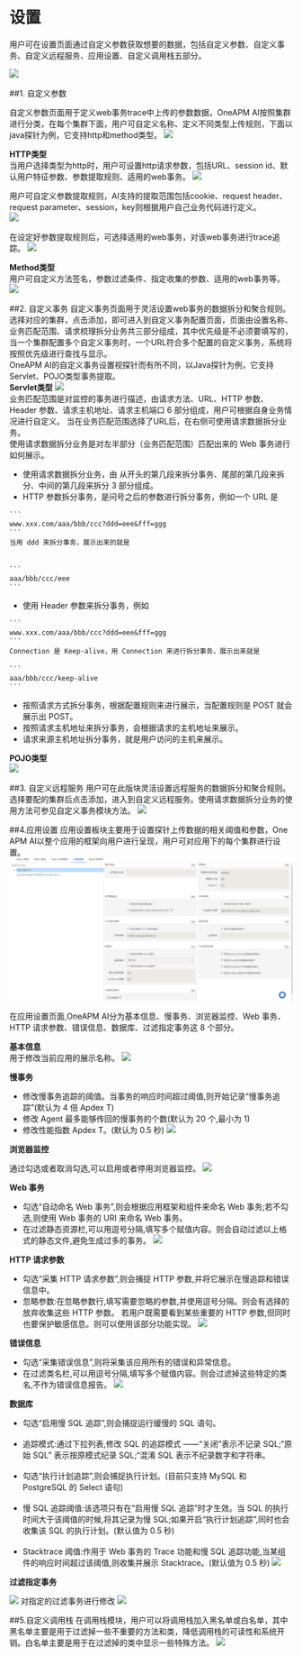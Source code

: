 # 设置
用户可在设置页面通过自定义参数获取想要的数据，包括自定义参数、自定义事务、自定义远程服务、应用设置、自定义调用栈五部分。

![](/images/set_10.png)

##1. 自定义参数

自定义参数页面用于定义web事务trace中上传的参数数据，OneAPM AI按照集群进行分类，在每个集群下面，用户可自定义名称、定义不同类型上传规则，下面以java探针为例，它支持http和method类型。 
![](/images/set_11.png)  

**HTTP类型**  
当用户选择类型为http时，用户可设置http请求参数，包括URL、session id、默认用户特征参数、参数提取规则、适用的web事务。
![](/images/set_12.png)    

用户可自定义参数提取规则，AI支持的提取范围包括cookie、request header、request parameter、session，key则根据用户自己业务代码进行定义。  
![](/images/set_13.png)   

在设定好参数提取规则后，可选择适用的web事务，对该web事务进行trace追踪。
![](/images/set_14.png)   

**Method类型**  
用户可自定义方法签名，参数过滤条件、指定收集的参数、适用的web事务等。
![](/images/set_15.png)   

##2. 自定义事务
自定义事务页面用于灵活设置web事务的数据拆分和聚合规则。选择对应的集群，点击添加，即可进入到自定义事务配置页面，页面由设置名称、业务匹配范围、请求梳理拆分业务共三部分组成，其中优先级是不必须要填写的，当一个集群配置多个自定义事务时，一个URL符合多个配置的自定义事务，系统将按照优先级进行查找与显示。  
OneAPM AI的自定义事务设置视探针而有所不同，以Java探针为例，它支持Servlet、POJO类型事务提取。  
**Servlet类型**
![](/images/set_0301.png)  
业务匹配范围是对监控的事务进行描述，由请求方法、URL、HTTP 参数、Header 参数、请求主机地址、请求主机端口 6 部分组成，用户可根据自身业务情况进行自定义。
当在业务匹配范围选择了URL后，在右侧可使用请求数据拆分业务。  
使用请求数据拆分业务是对左半部分（业务匹配范围）匹配出来的 Web 事务进行如何展示。
   * 使用请求数据拆分业务，由 从开头的第几段来拆分事务、尾部的第几段来拆分、中间的第几段来拆分 3 部分组成。
   * HTTP 参数拆分事务，是问号之后的参数进行拆分事务，例如一个 URL 是

    ``` 
    www.xxx.com/aaa/bbb/ccc?ddd=eee&fff=ggg
    ```
    当用 ddd 来拆分事务，展示出来的就是


    ``` 
    aaa/bbb/ccc/eee
    ```
   * 使用 Header 参数来拆分事务，例如

    ``` 
    www.xxx.com/aaa/bbb/ccc?ddd=eee&fff=ggg
    ```
    Connection 是 Keep-alive，用 Connection 来进行拆分事务，展示出来就是

    ``` 
    aaa/bbb/ccc/keep-alive
    ```
   * 按照请求方式拆分事务，根据配置规则来进行展示，当配置规则是 POST 就会展示出 POST。
   * 按照请求主机地址来拆分事务，会根据请求的主机地址来展示。
   * 请求来源主机地址拆分事务，就是用户访问的主机来展示。


**POJO类型**  
![](/images/set_21.png) 

##3. 自定义远程服务
用户可在此版块灵活设置远程服务的数据拆分和聚合规则。 选择要配的集群后点击添加，进入到自定义远程服务。使用请求数据拆分业务的使用方法可参见自定义事务模块方法。
![](/images/set_0401.png)

##4.应用设置
应用设置板块主要用于设置探针上传数据的相关阈值和参数，One APM AI以整个应用的框架向用户进行呈现，用户可对应用下的每个集群进行设置。
![](/images/set_05.png)

在应用设置页面,OneAPM AI分为基本信息、慢事务、浏览器监控、Web 事务、HTTP 请求参数、错误信息、数据库、过滤指定事务这 8 个部分。

**基本信息**   
用于修改当前应用的展示名称。
![](/images/set_051.png)

**慢事务**

* 修改慢事务追踪的阈值。当事务的响应时间超过阈值,则开始记录“慢事务追踪”(默认为 4 倍 Apdex T)
* 修改 Agent 最多能够传回的慢事务的个数(默认为 20 个,最小为 1)
* 修改性能指数 Apdex T。(默认为 0.5 秒)
![](/images/set_052.png)

**浏览器监控**

通过勾选或者取消勾选,可以启用或者停用浏览器监控。
![](/images/set_053.png)

**Web 事务**

* 勾选“自动命名 Web 事务”,则会根据应用框架和组件来命名 Web 事务;若不勾选,则使用 
Web 事务的 URI 来命名 Web 事务。
* 在过滤静态资源栏,可以用逗号分隔,填写多个赋值内容。则会自动过滤以上格式的静态文件,避免生成过多的事务。
![](/images/set_054.png)

**HTTP 请求参数**

* 勾选“采集 HTTP 请求参数”,则会捕捉 HTTP 参数,并将它展示在慢追踪和错误信息中。
* 忽略参数:在忽略参数行,填写需要忽略的参数,并使用逗号分隔。则会有选择的放弃收集这些 HTTP 参数。
若用户既需要看到某些重要的 HTTP 参数,但同时也要保护敏感信息。则可以使用该部分功能实现。
![](/images/set_055.png)

**错误信息**

* 勾选“采集错误信息”,则将采集该应用所有的错误和异常信息。
* 在过滤类名栏,可以用逗号分隔,填写多个赋值内容。则会过滤掉这些特定的类名,不作为错误信息报告。
![](/images/set_056.png)

**数据库**

* 勾选“启用慢 SQL 追踪”,则会捕捉运行缓慢的 SQL 语句。<br><br>
* 追踪模式:通过下拉列表,修改 SQL 的追踪模式 ——“关闭”表示不记录 SQL;“原始 SQL” 表示按原模式纪录 SQL;“混淆 SQL 表示不纪录数字和字符串。<br><br>
* 勾选“执行计划追踪”,则会捕捉执行计划。(目前只支持 MySQL 和 PostgreSQL 的 Select 语句)<br><br>
* 慢 SQL 追踪阈值:该选项只有在“启用慢 SQL 追踪”时才生效。当 SQL 的执行时间大于该阈值的时候,将其记录为慢 SQL;如果开启“执行计划追踪”,同时也会收集该 SQL 的执行计划。(默认值为 0.5 秒)<br><br>
* Stacktrace 阈值:作用于 Web 事务的 Trace 功能和慢 SQL 追踪功能,当某组件的响应时间超过该阈值,则收集并展示 Stacktrace。(默认值为 0.5 秒)
![](/images/set_057.png)

**过滤指定事务**

![](/images/set_058.png)
对指定的过滤事务进行修改
![](/images/set_059.png)

##5.自定义调用栈
在调用栈模块，用户可以将调用栈加入黑名单或白名单，其中黑名单主要是用于过滤掉一些不重要的方法和类，降低调用栈的可读性和系统开销。白名单主要是用于在过滤掉的类中显示一些特殊方法。
![](/images/set_22.png)
